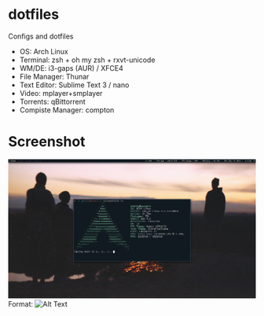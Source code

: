 # dotfiles

Configs and dotfiles

- OS: Arch Linux
- Terminal: zsh + oh my zsh + rxvt-unicode
- WM/DE: i3-gaps (AUR) / XFCE4
- File Manager: Thunar
- Text Editor: Sublime Text 3 / nano
- Video: mplayer+smplayer
- Torrents: qBittorrent
- Compiste Manager: compton

# Screenshot

![screenshot](screenFetch-2015-12-14_14-17-32.png)
Format: ![Alt Text](url)